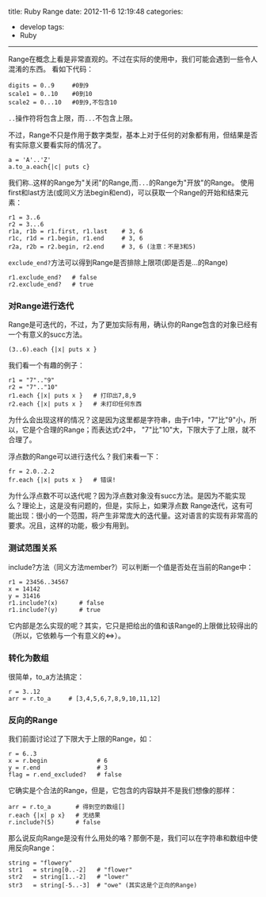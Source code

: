 title: Ruby Range
date: 2012-11-6 12:19:48
categories:
- develop
tags:
- Ruby
---

Range在概念上看是非常直观的。不过在实际的使用中，我们可能会遇到一些令人混淆的东西。
看如下代码：
```
digits = 0..9     #0到9
scale1 = 0..10    #0到10
scale2 = 0...10   #0到9,不包含10
```
<!-- more -->

`..`操作符将包含上限，而`...`不包含上限。

不过，Range不只是作用于数字类型，基本上对于任何的对象都有用，但结果是否有实际意义要看实际的情况了。

```
a = 'A'..'Z'
a.to_a.each{|c| puts c}
```

我们称..这样的Range为"关闭"的Range,而`...`的Range为"开放"的Range。
使用first和last方法(或同义方法begin和end)，可以获取一个Range的开始和结束元素：

```
r1 = 3..6
r2 = 3...6
r1a, r1b = r1.first, r1.last    # 3, 6
r1c, r1d = r1.begin, r1.end     # 3, 6
r2a, r2b = r2.begin, r2.end     # 3, 6 (注意：不是3和5)
```

`exclude_end?`方法可以得到Range是否排除上限项(即是否是...的Range)

```
r1.exclude_end?   # false
r2.exclude_end?   # true
```

### 对Range进行迭代

Range是可迭代的，不过，为了更加实际有用，确认你的Range包含的对象已经有一个有意义的succ方法。

```
(3..6).each {|x| puts x }
```

我们看一个有趣的例子：

```
r1 = "7".."9"
r2 = "7".."10"
r1.each {|x| puts x }   # 打印出7,8,9
r2.each {|x| puts x }   # 未打印任何东西
```

为什么会出现这样的情况？这是因为这里都是字符串，由于r1中，"7"比"9"小，所以，它是个合理的Range；而表达式r2中， "7"比"10"大，下限大于了上限，就不合理了。

浮点数的Range可以进行迭代么？我们来看一下：

```
fr = 2.0..2.2
fr.each {|x| puts x }   # 错误!
```

为什么浮点数不可以迭代呢？因为浮点数对象没有succ方法。是因为不能实现么？理论上，这是没有问题的，但是，实际上，如果浮点数 Range迭代，这有可能出现：很小的一个范围，将产生非常庞大的迭代量。这对语言的实现有非常高的要求。况且，这样的功能，极少有用到。

### 测试范围关系

include?方法（同义方法member?）可以判断一个值是否处在当前的Range中：

```
r1 = 23456..34567
x = 14142
y = 31416
r1.include?(x)      # false
r1.include?(y)      # true
```

它内部是怎么实现的呢？其实，它只是把给出的值和该Range的上限做比较得出的（所以，它依赖与一个有意义的<=>）。

### 转化为数组

很简单，to_a方法搞定：

```
r = 3..12
arr = r.to_a     # [3,4,5,6,7,8,9,10,11,12]
```

### 反向的Range

我们前面讨论过了下限大于上限的Range，如：

```
r = 6..3
x = r.begin              # 6
y = r.end                # 3
flag = r.end_excluded?   # false
```

它确实是个合法的Range，但是，它包含的内容缺并不是我们想像的那样：

```
arr = r.to_a       # 得到空的数组[]
r.each {|x| p x}   # 无结果
r.include?(5)      # false
```

那么说反向Range是没有什么用处的咯？那倒不是，我们可以在字符串和数组中使用反向Range：

```
string = "flowery"
str1   = string[0..-2]   # "flower"
str2   = string[1..-2]   # "lower"
str3   = string[-5..-3]  # "owe" (其实这是个正向的Range)
```